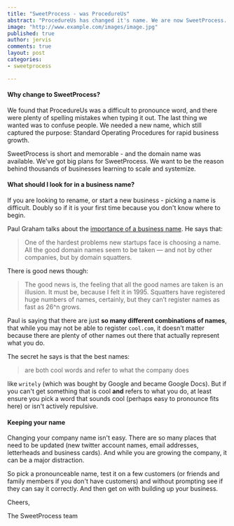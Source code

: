 ```yaml
---
title: "SweetProcess - was ProcedureUs"
abstract: "ProcedureUs has changed it's name. We are now SweetProcess. Find out why and how to name your business"
image: "http://www.example.com/images/image.jpg"
published: true
author: jervis
comments: true
layout: post
categories:
- sweetprocess

---
```


#### Why change to SweetProcess?

We found that ProcedureUs was a difficult to pronounce word, and there were plenty of spelling mistakes when typing it out. The last thing we wanted was to confuse people. We needed a new name, which still captured the purpose: Standard Operating Procedures for rapid business growth. 

SweetProcess is short and memorable - and the domain name was available. We've got big plans for SweetProcess. We want to be the reason behind thousands of businesses learning to scale and systemize.

#### What should I look for in a business name?
If you are looking to rename, or start a new business - picking a name is difficult. Doubly so if it is your first time because you don't know where to begin.

Paul Graham talks about the [importance of a business name](http://aux.messymatters.com/pgnames.html). He says that:

> One of the hardest problems new startups face is choosing a name. All the good domain names seem to be taken — and not by other companies, but by domain squatters.

There is good news though:

> The good news is, the feeling that all the good names are taken is an illusion. It must be, because I felt it in 1995. Squatters have registered huge numbers of names, certainly, but they can’t register names as fast as 26^n grows.

Paul is saying that there are just **so many different combinations of names**, that while you may not be able to register `cool.com`, it doesn't matter because there are plenty of other names out there that actually represent what you do.

The secret he says is that the best names:

> are both cool words and refer to what the company does

like `writely` (which was bought by Google and became Google Docs). But if you can't get something that is cool **and** refers to what you do, at least ensure you pick a word that sounds cool (perhaps easy to pronounce fits here) or isn't actively repulsive. 

#### Keeping your name

Changing your company name isn't easy. There are so many places that need to be updated (new twitter account names, email addresses, letterheads and business cards). And while you are growing the company, it can be a major distraction. 

So pick a pronounceable name, test it on a few customers (or friends and family members if you don't have customers) and without prompting see if they can say it correctly. And then get on with building up your business.

Cheers,

The SweetProcess team